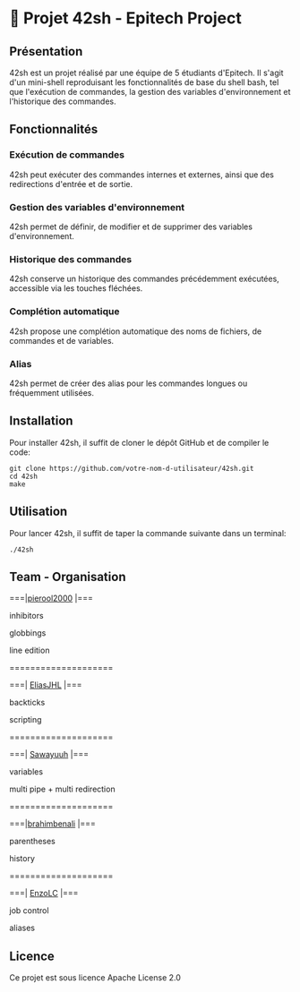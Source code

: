 # 👋 Projet 42sh - Epitech Project

## Présentation
42sh est un projet réalisé par une équipe de 5 étudiants d'Epitech. Il s'agit d'un mini-shell reproduisant les fonctionnalités de base du shell bash, tel que l'exécution de commandes, la gestion des variables d'environnement et l'historique des commandes.

## Fonctionnalités
### Exécution de commandes
42sh peut exécuter des commandes internes et externes, ainsi que des redirections d'entrée et de sortie.
### Gestion des variables d'environnement
42sh permet de définir, de modifier et de supprimer des variables d'environnement.
### Historique des commandes
42sh conserve un historique des commandes précédemment exécutées, accessible via les touches fléchées.
### Complétion automatique
42sh propose une complétion automatique des noms de fichiers, de commandes et de variables.
### Alias
42sh permet de créer des alias pour les commandes longues ou fréquemment utilisées.

## Installation

Pour installer 42sh, il suffit de cloner le dépôt GitHub et de compiler le code:

```
git clone https://github.com/votre-nom-d-utilisateur/42sh.git
cd 42sh
make
```

## Utilisation

Pour lancer 42sh, il suffit de taper la commande suivante dans un terminal:

```
./42sh
```

## Team - Organisation

===|[pierool2000](https://github.com/pierool2000) |===

inhibitors

globbings

line edition

====================

===| [EliasJHL](https://github.com/eliasjhl) |===

backticks

scripting

====================

===| [Sawayuuh](https://github.com/Sawayuuh) |===

variables

multi pipe + multi redirection

====================

===|[brahimbenali](https://github.com/brahimbenali) |===

parentheses

history

====================

===| [EnzoLC](https://github.com/enzolc) |===

job control

aliases

## Licence

Ce projet est sous licence Apache License 2.0
